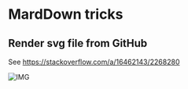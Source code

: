 # MardDown tricks
## Render svg file from GitHub
See https://stackoverflow.com/a/16462143/2268280

![IMG](https://raw.githubusercontent.com/restrepo/ComputationalMethods/master/material/fp.svg?sanitize=true)
